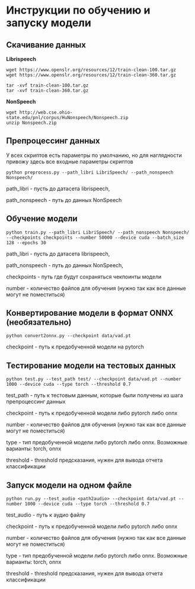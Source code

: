 # Инструкции по обучению и запуску модели

## Скачивание данных
**Librispeech**
```
wget https://www.openslr.org/resources/12/train-clean-100.tar.gz
wget https://www.openslr.org/resources/12/train-clean-360.tar.gz

tar -xvf train-clean-100.tar.gz
tar -xvf train-clean-360.tar.gz
```
**NonSpeech**
```
wget http://web.cse.ohio-state.edu/pnl/corpus/HuNonspeech/Nonspeech.zip
unzip Nonspeech.zip
```

## Препроцессинг данных
У всех скриптов есть параметры по умолчанию, но для наглядности привожу здесь все входные параметры скриптов
```
python preprocess.py --path_libri LibriSpeech/ --path_nonspeech Nonspeech/
```
path_libri - пусть до датасета librispeech, 

path_nonspeech - путь до данных NonSpeech

## Обучение модели
```
python train.py --path_libri LibriSpeech/ --path_nonspeech Nonspeech/ --checkpoints checkpoints --number 50000 --device cuda --batch_size 128 --epochs 30
```
path_libri - пусть до датасета librispeech, 

path_nonspeech - путь до данных NonSpeech,

checkpoints - путь где будут сохраняться чекпоинты модели

number - количество файлов для обучения (нужно так как все данные могут не поместиться)

## Конвертирование модели в формат ONNX (необязательно)
```
python convert2onnx.py --checkpoint data/vad.pt
```
checkpoint - путь к предобученной модели на pytorch

## Тестирование модели на тестовых данных
```
python test.py --test_path test/ --checkpoint data/vad.pt --number 1000 --device cuda --type torch --threshold 0.7
```
test_path - путь к тестовым данным, которые были получены из шага препроцессинг данных

checkpoint - путь к предобученной модели либо pytorch либо onnx

number - количество файлов для обучения (нужно так как все данные могут не поместиться)

type - тип предобученной модели либо pytorch либо onnx. Возможные варианты: torch, onnx

threshold - threshold предсказания, нужен для вывода отчета классификации

## Запуск модели на одном файле
```
python run.py --test_audio <path2audio> --checkpoint data/vad.pt --number 1000 --device cuda --type torch --threshold 0.7
```
test_audio - путь к аудио файлу

checkpoint - путь к предобученной модели либо pytorch либо onnx

number - количество файлов для обучения (нужно так как все данные могут не поместиться)

type - тип предобученной модели либо pytorch либо onnx. Возможные варианты: torch, onnx

threshold - threshold предсказания, нужен для вывода отчета классификации